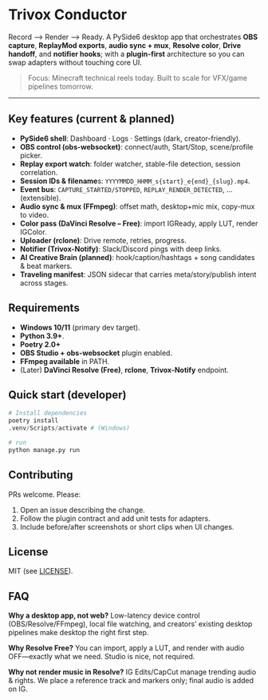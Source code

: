 # Trivox Conductor

Record --> Render --> Ready.
A PySide6 desktop app that orchestrates **OBS capture**, **ReplayMod exports**, **audio sync + mux**, **Resolve color**, **Drive handoff**, and **notifier hooks**; with a **plugin-first** architecture so you can swap adapters without touching core UI.

>Focus: Minecraft technical reels today. Built to scale for VFX/game pipelines tomorrow.

---

## Key features (current & planned)

- **PySide6 shell**: Dashboard · Logs · Settings (dark, creator-friendly).
- **OBS control (obs-websocket)**: connect/auth, Start/Stop, scene/profile picker.
- **Replay export watch**: folder watcher, stable-file detection, session correlation.
- **Session IDs & filename**s: ``YYYYMMDD_HHMM_s{start}_e{end}_{slug}.mp4``.
- **Event bus**: ``CAPTURE_STARTED/STOPPED``, ``REPLAY_RENDER_DETECTED``, … (extensible).
- **Audio sync & mux (FFmpeg)**: offset math, desktop+mic mix, copy-mux to video.
- **Color pass (DaVinci Resolve – Free)**: import IGReady, apply LUT, render IGColor.
- **Uploader (rclone)**: Drive remote, retries, progress.
- **Notifier (Trivox-Notify)**: Slack/Discord pings with deep links.
- **AI Creative Brain (planned)**: hook/caption/hashtags + song candidates & beat markers.
- **Traveling manifest**: JSON sidecar that carries meta/story/publish intent across stages.

## Requirements

- **Windows 10/11** (primary dev target).
- **Python 3.9+**.
- **Poetry 2.0+**
- **OBS Studio + obs-websocket** plugin enabled.
- **FFmpeg available** in PATH.
- (Later) **DaVinci Resolve (Free)**, **rclone**, **Trivox-Notify** endpoint.

## Quick start (developer)

```python
# Install dependencies
poetry install
.venv/Scripts/activate # (Windows)

# run
python manage.py run
```

## Contributing

PRs welcome. Please:

1. Open an issue describing the change.
2. Follow the plugin contract and add unit tests for adapters.
3. Include before/after screenshots or short clips when UI changes.

## License

MIT (see [LICENSE](LICENSE)).

## FAQ

**Why a desktop app, not web?**
Low-latency device control (OBS/Resolve/FFmpeg), local file watching, and creators’ existing desktop pipelines make desktop the right first step.

**Why Resolve Free?**
You can import, apply a LUT, and render with audio OFF—exactly what we need. Studio is nice, not required.

**Why not render music in Resolve?**
IG Edits/CapCut manage trending audio & rights. We place a reference track and markers only; final audio is added on IG.
